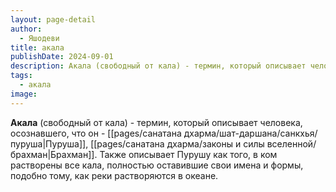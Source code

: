 ```yaml
---
layout: page-detail
author:
  - Яшодеви
title: акала
publishDate: 2024-09-01
description: Акала (свободный от кала) - термин, который описывает человека, осознавшего, что он - Пуруша, Брахман. Также описывает Пурушу как того, в ком растворены все кала, полностью оставившие свои имена и формы, подобно тому, как реки растворяются в океане.
tags:
  - акала
image:
---
```

**Акала** (свободный от кала) - термин, который описывает человека, осознавшего, что он - [[pages/санатана дхарма/шат-даршана/санкхья/пуруша|Пуруша]], [[pages/санатана дхарма/законы и силы вселенной/брахман|Брахман]]. Также описывает Пурушу как того, в ком растворены все кала, полностью оставившие свои имена и формы, подобно тому, как реки растворяются в океане.

